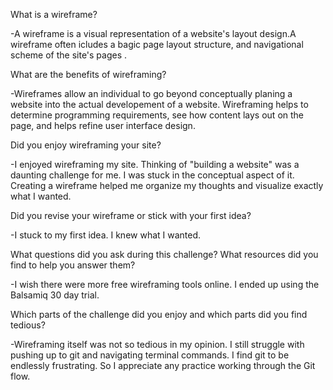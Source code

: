 What is a wireframe?

  -A wireframe is a visual representation of a website's layout design.A wireframe often icludes a bagic page layout structure, and navigational scheme of the site's pages .

What are the benefits of wireframing?

  -Wireframes allow an individual to go beyond conceptually planing a website into the actual developement of a website. Wireframing helps to determine programming requirements, see how content lays out on the page, and helps refine user interface design.

Did you enjoy wireframing your site?

  -I enjoyed wireframing my site. Thinking of "building a website" was a daunting challenge for me. I was stuck in the conceptual aspect of it. Creating a wireframe helped me organize my thoughts and visualize exactly what I wanted.

Did you revise your wireframe or stick with your first idea?

  -I stuck to my first idea. I knew what I wanted.

What questions did you ask during this challenge? What resources did you find to help you answer them?

  -I wish there were more free wireframing tools online. I ended up using the Balsamiq 30 day trial.

Which parts of the challenge did you enjoy and which parts did you find tedious?

  -Wireframing itself was not so tedious in my opinion. I still struggle with pushing up to git and navigating terminal commands. I find git to be endlessly frustrating. So I appreciate any practice working through the Git flow.